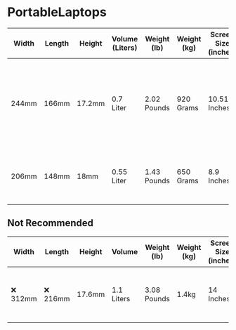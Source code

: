 # PortableLaptops

| Width | Length | Height | Volume (Liters) | Weight (lb) | Weight (kg) | Screen Size (inches) | CPU (Watts) | Keyboard Layout | CPU Model | Memory | Brand | Model | Availability | Price + Location + Link |
| - | - | - | - | - | - | - | - | - | - | - | - | - | - | - |
| 244mm | 166mm | 17.2mm | 0.7 Liter | 2.02 Pounds | 920 Grams | 10.51 Inches | 6 Watts | Standard | x86 Intel N100 4 Cores 4 Threads | 12 GB DDR5 | Chuwi | Minibook X N100 | ✔️ New | $265.43	China https://www.aliexpress.us/item/3256806318637670.html <br> $317.34	US? https://us.chuwi.com/products/minibook-x-1 <br> $322.99	China https://www.ebay.com/itm/166473995011 <br> $339.99 US?	https://www.newegg.com/grey-chuwi-minibook-x-work-business/p/1TS-006G-00077 <br> $340.39	US? https://www.ebay.com/itm/395060767419 <br> $349.00	US https://www.amazon.com/dp/B0CH9Q6VNX/ |
| 206mm | 148mm | 18mm | 0.55 Liter | 1.43 Pounds | 650 Grams | 8.9 Inches | 6 Watts | Standard | x86 Intel N6000 4 Cores 4 Threads | 16GB | GPD | P2 Max 2022 | No | |


## Not Recommended
| Width | Length | Height | Volume | Weight (lb) | Weight (kg) | Screen Size (inches) | CPU (Watts) | Keyboard Layout | CPU Model | Memory | Brand | Model | Available New | Price + Location + Link |
| - | - | - | - | - | - | - | - | - | - | - | - | - | - | - |
| ❌ 312mm | ❌ 216mm | 17.6mm | 1.1 Liters | 3.08 Pounds | 1.4kg | 14 Inches | ❌ 45 Watts | Standard | x86 AMD 6800H 8 Cores 16 Threads | 16GB - 32GB LPDDR5 | Lenovo | 14p Generation 3 | No | |
